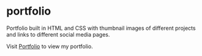 # portfolio

Portfolio built in HTML and CSS with thumbnail images of different projects and links to different social media pages.

Visit [Portfolio](https://aditiraj.github.io/portfolio/) to view my portfolio. 
